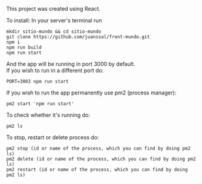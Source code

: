 This project was created using React.

To install:
In your server's terminal run
```
mkdir sitio-mundo && cd sitio-mundo
git clone https://github.com/juanssal/front-mundo.git
npm i
npm run build
npm run start
```
And the app will be running in port 3000 by default.
<br>
If you wish to run in a different port do:
```
PORT=3003 npm run start
```

If you wish to run the app permanently use pm2 (process manager):
```
pm2 start 'npm run start'
```
To check whether it's running do:
```
pm2 ls
```
To stop, restart or delete process do:
```
pm2 stop (id or name of the process, which you can find by doing pm2 ls)
pm2 delete (id or name of the process, which you can find by doing pm2 ls)
pm2 restart (id or name of the process, which you can find by doing pm2 ls)
```
